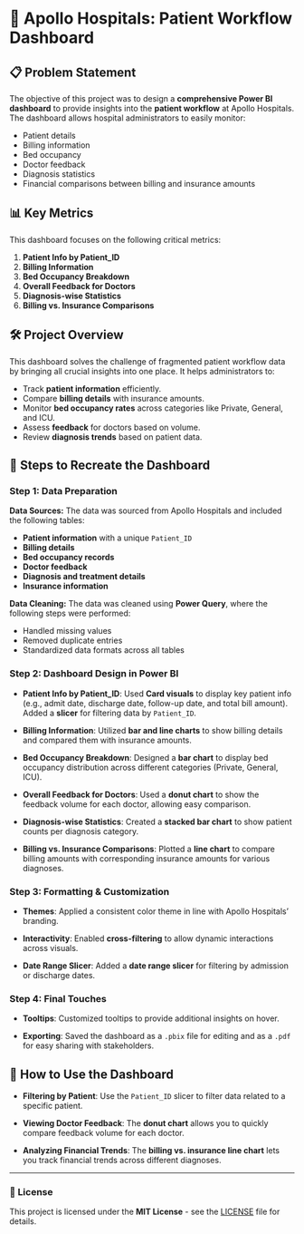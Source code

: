 # 🏥 Apollo Hospitals: Patient Workflow Dashboard

## 📋 Problem Statement

The objective of this project was to design a **comprehensive Power BI dashboard** to provide insights into the **patient workflow** at Apollo Hospitals. The dashboard allows hospital administrators to easily monitor:

- Patient details
- Billing information
- Bed occupancy
- Doctor feedback
- Diagnosis statistics
- Financial comparisons between billing and insurance amounts

## 📊 Key Metrics

This dashboard focuses on the following critical metrics:

1. **Patient Info by Patient_ID**
2. **Billing Information**
3. **Bed Occupancy Breakdown**
4. **Overall Feedback for Doctors**
5. **Diagnosis-wise Statistics**
6. **Billing vs. Insurance Comparisons**

## 🛠️ Project Overview

This dashboard solves the challenge of fragmented patient workflow data by bringing all crucial insights into one place. It helps administrators to:

- Track **patient information** efficiently.
- Compare **billing details** with insurance amounts.
- Monitor **bed occupancy rates** across categories like Private, General, and ICU.
- Assess **feedback** for doctors based on volume.
- Review **diagnosis trends** based on patient data.

## 🔄 Steps to Recreate the Dashboard

### Step 1: Data Preparation

**Data Sources:**
The data was sourced from Apollo Hospitals and included the following tables:

- **Patient information** with a unique `Patient_ID`
- **Billing details**
- **Bed occupancy records**
- **Doctor feedback**
- **Diagnosis and treatment details**
- **Insurance information**

**Data Cleaning:**
The data was cleaned using **Power Query**, where the following steps were performed:

- Handled missing values
- Removed duplicate entries
- Standardized data formats across all tables

### Step 2: Dashboard Design in Power BI

- **Patient Info by Patient_ID**: Used **Card visuals** to display key patient info (e.g., admit date, discharge date, follow-up date, and total bill amount). Added a **slicer** for filtering data by `Patient_ID`.
  
- **Billing Information**: Utilized **bar and line charts** to show billing details and compared them with insurance amounts.
  
- **Bed Occupancy Breakdown**: Designed a **bar chart** to display bed occupancy distribution across different categories (Private, General, ICU).

- **Overall Feedback for Doctors**: Used a **donut chart** to show the feedback volume for each doctor, allowing easy comparison.

- **Diagnosis-wise Statistics**: Created a **stacked bar chart** to show patient counts per diagnosis category.

- **Billing vs. Insurance Comparisons**: Plotted a **line chart** to compare billing amounts with corresponding insurance amounts for various diagnoses.

### Step 3: Formatting & Customization

- **Themes**: Applied a consistent color theme in line with Apollo Hospitals’ branding.
  
- **Interactivity**: Enabled **cross-filtering** to allow dynamic interactions across visuals.

- **Date Range Slicer**: Added a **date range slicer** for filtering by admission or discharge dates.

### Step 4: Final Touches

- **Tooltips**: Customized tooltips to provide additional insights on hover.
  
- **Exporting**: Saved the dashboard as a `.pbix` file for editing and as a `.pdf` for easy sharing with stakeholders.

## 📝 How to Use the Dashboard

- **Filtering by Patient**: Use the `Patient_ID` slicer to filter data related to a specific patient.
  
- **Viewing Doctor Feedback**: The **donut chart** allows you to quickly compare feedback volume for each doctor.

- **Analyzing Financial Trends**: The **billing vs. insurance line chart** lets you track financial trends across different diagnoses.





---

### 🔗 License

This project is licensed under the **MIT License** - see the [LICENSE](LICENSE) file for details.

